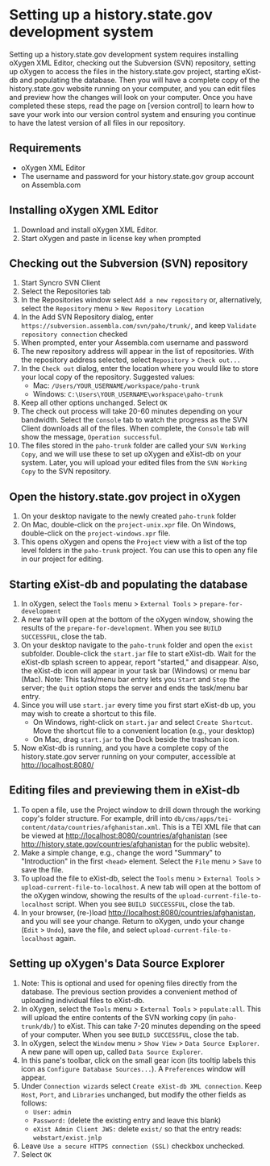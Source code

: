 # Setting up a history.state.gov development system

Setting up a history.state.gov development system requires installing oXygen XML Editor, checking out the Subversion (SVN) repository, setting up oXygen to access the files in the history.state.gov project, starting eXist-db and populating the database. Then you will have a complete copy of the history.state.gov website running on your computer, and you can edit files and preview how the changes will look on your computer. Once you have completed these steps, read the page on [version control] to learn how to save your work into our version control system and ensuring you continue to have the latest version of all files in our repository.

## Requirements

- oXygen XML Editor
- The username and password for your history.state.gov group account on Assembla.com

## Installing oXygen XML Editor

1. Download and install oXygen XML Editor. 
1. Start oXygen and paste in license key when prompted

## Checking out the Subversion (SVN) repository

1. Start Syncro SVN Client
1. Select the Repositories tab
1. In the Repositories window select `Add a new repository` or, alternatively, select the `Repository` menu > `New Repository Location`
1. In the Add SVN Repository dialog, enter `https://subversion.assembla.com/svn/paho/trunk/`, and keep `Validate repository connection` checked
1. When prompted, enter your Assembla.com username and password
1. The new repository address will appear in the list of repositories. With the repository address selected, select `Repository` > `Check out...`
1. In the `Check out` dialog, enter the location where you would like to store your local copy of the repository. Suggested values:
    - Mac: `/Users/YOUR_USERNAME/workspace/paho-trunk`
    - Windows: `C:\Users\YOUR_USERNAME\workspace\paho-trunk`
1. Keep all other options unchanged. Select `OK`
1. The check out process will take 20-60 minutes depending on your bandwidth. Select the `Console` tab to watch the progress as the SVN Client downloads all of the files. When complete, the `Console` tab will show the message, `Operation successful`.
1. The files stored in the `paho-trunk` folder are called your `SVN Working Copy`, and we will use these to set up oXygen and eXist-db on your system. Later, you will upload your edited files from the `SVN Working Copy` to the SVN repository.

## Open the history.state.gov project in oXygen

1. On your desktop navigate to the newly created `paho-trunk` folder
1. On Mac, double-click on the `project-unix.xpr` file. On Windows, double-click on the `project-windows.xpr` file. 
1. This opens oXygen and opens the `Project` view with a list of the top level folders in the `paho-trunk` project. You can use this to open any file in our project for editing. 

## Starting eXist-db and populating the database

1. In oXygen, select the `Tools` menu > `External Tools` > `prepare-for-development`
1. A new tab will open at the bottom of the oXygen window, showing the results of the `prepare-for-development`. When you see `BUILD SUCCESSFUL`, close the tab.
1. On your desktop navigate to the `paho-trunk` folder and open the `exist` subfolder. Double-click the `start.jar` file to start eXist-db. Wait for the eXist-db splash screen to appear, report "started," and disappear. Also, the eXist-db icon will appear in your task bar (Windows) or menu bar (Mac). Note: This task/menu bar entry lets you `Start` and `Stop` the server; the `Quit` option stops the server and ends the task/menu bar entry.
1. Since you will use `start.jar` every time you first start eXist-db up, you may wish to create a shortcut to this file.
    - On Windows, right-click on `start.jar` and select `Create Shortcut`. Move the shortcut file to a convenient location (e.g., your desktop)
    - On Mac, drag `start.jar` to the Dock beside the trashcan icon.
1. Now eXist-db is running, and you have a complete copy of the history.state.gov server running on your computer, accessible at <http://localhost:8080/>

## Editing files and previewing them in eXist-db

1. To open a file, use the Project window to drill down through the working copy's folder structure. For example, drill into `db/cms/apps/tei-content/data/countries/afghanistan.xml`. This is a TEI XML file that can be viewed at <http://localhost:8080/countries/afghanistan> (see <http://history.state.gov/countries/afghanistan> for the public website).
1. Make a simple change, e.g., change the word "Summary" to "Introduction" in the first `<head>` element. Select the `File` menu > `Save` to save the file. 
1. To upload the file to eXist-db, select the `Tools` menu > `External Tools` > `upload-current-file-to-localhost`. A new tab will open at the bottom of the oXygen window, showing the results of the `upload-current-file-to-localhost` script. When you see `BUILD SUCCESSFUL`, close the tab.
1. In your browser, (re-)load <http://localhost:8080/countries/afghanistan>, and you will see your change. Return to oXygen, undo your change (`Edit` > `Undo`), save the file, and select `upload-current-file-to-localhost` again.

## Setting up oXygen's Data Source Explorer

1. Note: This is optional and used for opening files directly from the database. The previous section provides a convenient method of uploading individual files to eXist-db.
1. In oXygen, select the `Tools` menu > `External Tools` > `populate:all`. This will upload the entire contents of the SVN working copy (in `paho-trunk/db/`) to eXist. This can take 7-20 minutes depending on the speed of your computer. When you see `BUILD SUCCESSFUL`, close the tab.
1. In oXygen, select the `Window` menu > `Show View` > `Data Source Explorer`. A new pane will open up, called `Data Source Explorer`. 
1. In this pane's toolbar, click on the small gear icon (its tooltip labels this icon as `Configure Database Sources...`). A `Preferences` window will appear. 
1. Under `Connection wizards` select `Create eXist-db XML connection`. Keep `Host`, `Port`, and `Libraries` unchanged, but modify the other fields as follows: 
    - `User:` `admin`
    - `Password:` (delete the existing entry and leave this blank)
    - `eXist Admin Client JWS:` delete `exist/` so that the entry reads: `webstart/exist.jnlp`
1. Leave `Use a secure HTTPS connection (SSL)` checkbox unchecked. 
1. Select `OK`